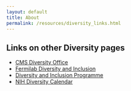 ```yaml
---
layout: default
title: About
permalink: /resources/diversity_links.html
---
```


## Links on other Diversity pages

- [CMS Diversity Office](https://twiki.cern.ch/twiki/bin/view/CMSPublic/CMSDiversityOffice)
- [Fermilab Diversity and Inclusion](https://diversity.fnal.gov/)
- [Diversity and Inclusion Programme](https://diversity-and-inclusion.web.cern.ch/)
- [NIH Diversity Calendar](https://www.edi.nih.gov/more/calendar)
